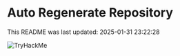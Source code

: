 # Auto Regenerate Repository

This README was last updated: 2025-01-31 23:22:28

 ![TryHackMe](https://tryhackme.com/badge/533634)